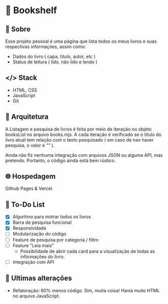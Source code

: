 # 📖 Bookshelf

## 📌 Sobre
Esse projeto pessoal é uma página que lista todos os meus livros e suas respectivas informações, assim como:
- Dados do livro ( capa, titulo, autor, etc )
- Status de leitura ( lido, não lido e lendo )

## </> Stack
- HTML, CSS
- JavaScript
- Git

## 📐 Arquitetura
A Listagem e pesquisa de livros é feita por meio de iteração no objeto booksList no arquivo books.mjs.
A cada iteração é verificado se o titulo do livro atual tem relação com o texto pesquisado ( em caso de nao haver pesquisa, o valor é "" ).

Ainda não fiz nenhuma integração com arquivos JSON ou alguma API, mas pretendo. Portanto, o código ainda está bem rústico.

## 🌐 Hospedagem
Github Pages & Vercel.

## 📃 To-Do List
- [x] Algoritmo para motrar todos os livros
- [x] Barra de pesquisa funcional
- [x] Responsividade
- [ ] Modularização do código
- [ ] Feature de pesquisa por categoria / filtro
- [ ] Feature "Leia mais"
  - Possibilidade de abrir cada card para a visualização de todas as informações do livro.
- [ ] Integração com API

## 📮 Ultimas alterações
- Refatoração: 60% menos código. Sim, muita coisa! Havia muito HTML no arquivo JavaScript.

  
